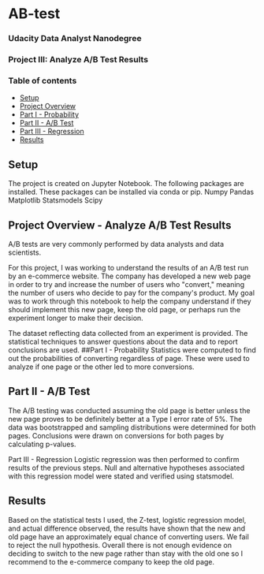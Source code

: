# AB-test
### Udacity Data Analyst Nanodegree
### Project III: Analyze A/B Test Results
### Table of contents
* [Setup](#setup)
* [Project Overview](#Project)
* [Part I - Probability](#Probability)
* [Part II - A/B Test](#A/B-Test)
* [Part III - Regression](#Regression)
* [Results](#Results)

## Setup
The project is created on Jupyter Notebook. The following packages are installed. These packages can be installed via conda or pip.
Numpy
Pandas
Matplotlib
Statsmodels
Scipy

## Project Overview - Analyze A/B Test Results
A/B tests are very commonly performed by data analysts and data scientists.

For this project, I was working to understand the results of an A/B test run by an e-commerce website. The company has developed a new web page in order to try and increase the number of users who "convert," meaning the number of users who decide to pay for the company's product. My goal was to work through this notebook to help the company understand if they should implement this new page, keep the old page, or perhaps run the experiment longer to make their decision.

The dataset  reflecting data collected from an experiment is provided. The statistical techniques to answer questions about the data and to report 
conclusions are used.
##Part I - Probability
Statistics were computed to find out the probabilities of converting regardless of page. These were used to analyze if one page or the other led to more conversions.

## Part II - A/B Test
The A/B testing was conducted assuming the old page is better unless the new page proves to be definitely better at a Type I error rate of 5%. The data was bootstrapped and sampling distributions were determined for both pages. Conclusions were drawn on conversions for both pages by calculating p-values.

Part III - Regression
Logistic regression was then performed to confirm results of the previous steps. Null and alternative hypotheses associated with this regression model were stated and verified using statsmodel.

## Results
Based on the statistical tests I used, the Z-test, logistic regression model, and actual difference observed, the results have shown that the new and old page have an approximately equal chance of converting users. We fail to reject the null hypothesis. Overall there is not enough evidence on deciding to switch to the new page rather than stay with the old one so I recommend to the e-commerce company to keep the old page.
